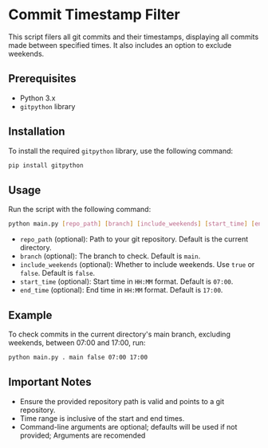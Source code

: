 # Commit Timestamp Filter

This script filers all git commits and their timestamps, displaying all commits made between specified times. It also includes an option to exclude weekends.

## Prerequisites

- Python 3.x
- `gitpython` library

## Installation

To install the required `gitpython` library, use the following command:

```sh
pip install gitpython
```

## Usage

Run the script with the following command:

```sh
python main.py [repo_path] [branch] [include_weekends] [start_time] [end_time]
```

- `repo_path` (optional): Path to your git repository. Default is the current directory.
- `branch` (optional): The branch to check. Default is `main`.
- `include_weekends` (optional): Whether to include weekends. Use `true` or `false`. Default is `false`.
- `start_time` (optional): Start time in `HH:MM` format. Default is `07:00`.
- `end_time` (optional): End time in `HH:MM` format. Default is `17:00`.

## Example

To check commits in the current directory's main branch, excluding weekends, between 07:00 and 17:00, run:

```sh
python main.py . main false 07:00 17:00
```

## Important Notes

- Ensure the provided repository path is valid and points to a git repository.
- Time range is inclusive of the start and end times.
- Command-line arguments are optional; defaults will be used if not provided; Arguments are recomended